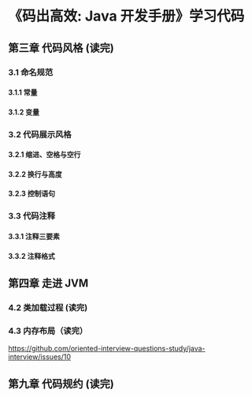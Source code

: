 # 《码出高效: Java 开发手册》学习代码

## 第三章 代码风格 (读完)

### 3.1 命名规范

#### 3.1.1 常量

#### 3.1.2 变量

### 3.2 代码展示风格

#### 3.2.1 缩进、空格与空行

#### 3.2.2 换行与高度

#### 3.2.3 控制语句

### 3.3 代码注释

#### 3.3.1 注释三要素

#### 3.3.2 注释格式

## 第四章 走进 JVM

### 4.2 类加载过程 (读完)

### 4.3 内存布局（读完）

https://github.com/oriented-interview-questions-study/java-interview/issues/10

## 第九章 代码规约 (读完)

